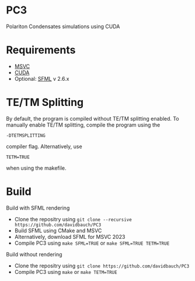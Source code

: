 # PC3
Polariton Condensates simulations using CUDA

# Requirements
- [MSVC](https://visualstudio.microsoft.com/de/downloads/)
- [CUDA](https://developer.nvidia.com/cuda-downloads)
- Optional: [SFML](https://www.sfml-dev.org/download.php) v 2.6.x

# TE/TM Splitting
By default, the program is compiled without TE/TM splitting enabled.
To manually enable TE/TM splitting, compile the program using the 

`-DTETMSPLITTING` 

compiler flag. Alternatively, use 

`TETM=TRUE` 

when using the makefile.

# Build
Build with SFML rendering
- Clone the repositry using `git clone --recursive https://github.com/davidbauch/PC3`
- Build SFML using CMake and MSVC
- Alternatively, download SFML for MSVC 2023
- Compile PC3 using `make SFML=TRUE` or `make SFML=TRUE TETM=TRUE`

Build without rendering
- Clone the repositry using `git clone https://github.com/davidbauch/PC3`
- Compile PC3 using `make` or `make TETM=TRUE`
